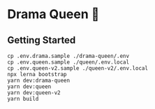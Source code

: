 # Drama Queen :construction:

## Getting Started

```
cp .env.drama.sample ./drama-queen/.env
cp .env.queen.sample ./queen/.env.local
cp .env.queen-v2.sample ./queen-v2/.env.local
npx lerna bootstrap
yarn dev:drama-queen
yarn dev:queen
yarn dev:queen-v2
yarn build
```
